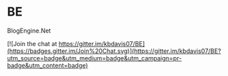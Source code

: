 BE
==

BlogEngine.Net 


[![Join the chat at https://gitter.im/kbdavis07/BE](https://badges.gitter.im/Join%20Chat.svg)](https://gitter.im/kbdavis07/BE?utm_source=badge&utm_medium=badge&utm_campaign=pr-badge&utm_content=badge)